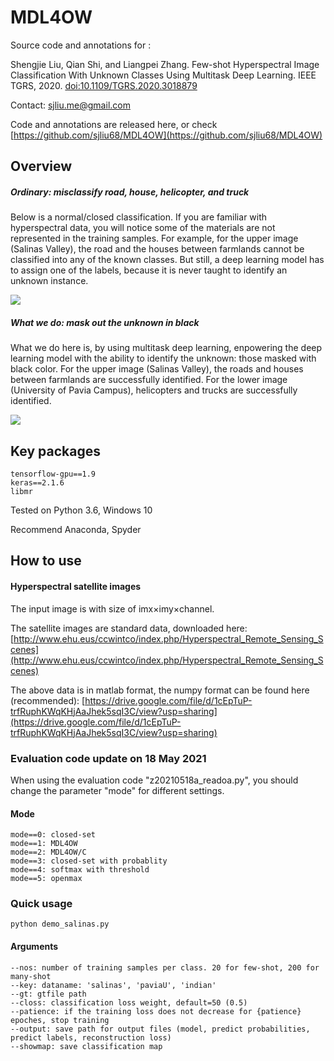 # MDL4OW

Source code and annotations for :

Shengjie Liu, Qian Shi, and Liangpei Zhang. Few-shot Hyperspectral Image Classification With Unknown Classes Using Multitask Deep Learning. IEEE TGRS, 2020. [doi:10.1109/TGRS.2020.3018879](https://doi.org/10.1109/TGRS.2020.3018879)

Contact: <sjliu.me@gmail.com>

Code and annotations are released here, or check [https://github.com/sjliu68/MDL4OW](https://github.com/sjliu68/MDL4OW)

## Overview
##### Ordinary: misclassify road, house, helicopter, and truck 
Below is a normal/closed classification. If you are familiar with hyperspectral data, you will notice some of the materials are not represented in the training samples. For example, for the upper image (Salinas Valley), the road and the houses between farmlands cannot be classified into any of the known classes. But still, a deep learning model has to assign one of the labels, because it is never taught to identify an unknown instance.

![](https://sjliu.me/images/mdl4ow1.png)

##### What we do: mask out the unknown in black
What we do here is, by using multitask deep learning, enpowering the deep learning model with the ability to identify the unknown: those masked with black color. 
For the upper image (Salinas Valley), the roads and houses between farmlands are successfully identified.
For the lower image (University of Pavia Campus), helicopters and trucks are successfully identified. 

![](https://sjliu.me/images/mdl4ow2.png)




## Key packages
    tensorflow-gpu==1.9
    keras==2.1.6
    libmr
    
Tested on Python 3.6, Windows 10

Recommend Anaconda, Spyder
    
## How to use
#### Hyperspectral satellite images
The input image is with size of imx×imy×channel. 

The satellite images are standard data, downloaded here: [http://www.ehu.eus/ccwintco/index.php/Hyperspectral_Remote_Sensing_Scenes](http://www.ehu.eus/ccwintco/index.php/Hyperspectral_Remote_Sensing_Scenes)

The above data is in matlab format, the numpy format can be found here (recommended):
[https://drive.google.com/file/d/1cEpTuP-trfRuphKWqKHjAaJhek5sqI3C/view?usp=sharing](https://drive.google.com/file/d/1cEpTuP-trfRuphKWqKHjAaJhek5sqI3C/view?usp=sharing)

### Evaluation code update on 18 May 2021
When using the evaluation code "z20210518a_readoa.py", you should change the parameter "mode" for different settings.

#### Mode
    mode==0: closed-set
    mode==1: MDL4OW
    mode==2: MDL4OW/C
    mode==3: closed-set with probablity
    mode==4: softmax with threshold
    mode==5: openmax


### Quick usage
    python demo_salinas.py

#### Arguments
    --nos: number of training samples per class. 20 for few-shot, 200 for many-shot
    --key: dataname: 'salinas', 'paviaU', 'indian'
    --gt: gtfile path
    --closs: classification loss weight, default=50 (0.5)
    --patience: if the training loss does not decrease for {patience} epoches, stop training
    --output: save path for output files (model, predict probabilities, predict labels, reconstruction loss)
    --showmap: save classification map

